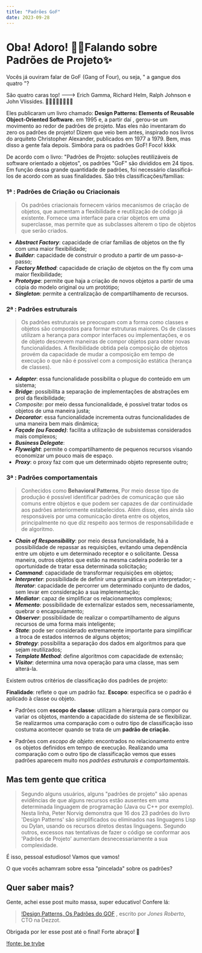```yaml
---
title: "Padrões GoF"
date: 2023-09-28
---
```


# Oba! Adoro! 🥰✨Falando sobre Padrões de Projeto✨

Vocês já ouviram falar de GoF (Gang of Four), ou seja, " a gangue dos quatro "?

São quatro caras top! --->  Erich Gamma, Richard Helm, Ralph Johnson e John Vlissides. 👨‍🦰🧔👨🏻👨🏽‍🦳

Eles publicaram um livro chamado: **Design Patterns: Elements of Reusable Object-Oriented Software.** em 1995 e, a partir daí , gerou-se um movimento ao redor de padrões de projeto. Mas eles não inventaram do zero os padrões de projeto! Dizem que veio bem antes, inspirado nos livros do arquiteto Christopher Alexander, publicados em 1977 a 1979.
Bem, mas disso a gente fala depois. Simbóra para os padrões GoF! Foco! kkkk

De acordo com o livro: "Padrões de Projeto: soluções reutilizáveis de software orientado a objetos", os padrões "GoF" são divididos em 24 tipos. Em função dessa grande quantidade de padrões, foi necessário classificá-los de acordo com as suas finalidades. São três classificações/famílias:

### 1ª : Padrões de Criação ou Criacionais

  >Os padrões criacionais fornecem vários mecanismos de criação de objetos, que aumentam a flexibilidade e reutilização de código já existente. Fornece uma interface para criar objetos em uma superclasse, mas permite que as subclasses alterem o tipo de objetos que serão criados.

- ***Abstract Factory***: capacidade de criar famílias de objetos on the fly com uma maior flexibilidade;
- ***Builder***: capacidade de construir o produto a partir de um passo-a-passo;
- ***Factory Method***: capacidade de criação de objetos on the fly com uma maior flexibilidade;
- ***Prototype***: permite que haja a criação de novos objetos a partir de uma cópia do modelo original ou um protótipo;
- ***Singleton***: permite a centralização de compartilhamento de recursos.

### 2ª : Padrões estruturais

  >Os padrões estruturais se preocupam com a forma como classes e objetos são compostos para formar estruturas maiores. Os de classes utilizam a herança para compor interfaces ou implementações, e  os de objeto descrevem maneiras de compor objetos para obter novas funcionalidades. A flexibilidade obtida pela composição de objetos provém da capacidade de mudar a composição em tempo de execução o que não é possível com a composição estática (herança de classes).

- ***Adapter***: essa funcionalidade possibilita o plugue do conteúdo em um sistema;
- ***Bridge***: possibilita a separação de implementações de abstrações em prol da flexibilidade;
- *Composite*: por meio dessa funcionalidade, é possível tratar todos os objetos de uma maneira justa;
- ***Decorator***: essa funcionalidade incrementa outras funcionalidades de uma maneira bem mais dinâmica;
- ***Façade (ou Facade)***: facilita a utilização de subsistemas considerados mais complexos;
- ***Business Delegate***: 
- ***Flyweight***: permite o compartilhamento de pequenos recursos visando economizar um pouco mais de espaço.
- ***Proxy***: o proxy faz com que um determinado objeto represente outro;

### 3ª : Padrões comportamentais

  > Conhecidos como **Behavioral Patterns**, Por meio desse tipo de produção é possível identificar padrões de comunicação que são comuns entre objetos e que podem ser capazes de dar continuidade aos padrões anteriormente estabelecidos.
  >Além disso, eles ainda são responsáveis por uma comunicação direta entre os objetos, principalmente no que diz respeito aos termos de responsabilidade e de algoritmo.

- ***Chain of Responsibility***: por meio dessa funcionalidade, há a possibilidade de repassar as requisições, evitando uma dependência entre um objeto e um determinado receptor e o solicitante. Dessa maneira, outros objetos que estão na mesma cadeira poderão ter a oportunidade de tratar essa determinada solicitação;
- ***Command***: capacidade de transformar requisições em objetos;
- ***Interpreter***: possibilidade de definir uma gramática e um interpretador;
-***Iterator***: capacidade de percorrer um determinado conjunto de dados, sem levar em consideração a sua implementação;
- ***Mediator***: capaz de simplificar os relacionamentos complexos;
- ***Memento***: possibilidade de externalizar estados sem, necessariamente, quebrar o encapsulamento;
- ***Observer***: possibilidade de realizar o compartilhamento de alguns recursos de uma forma mais inteligente;
- ***State***: pode ser considerado extremamente importante para simplificar a troca de estados internos de alguns objetos;
- ***Strategy***: possibilita a separação dos dados em algoritmos para que sejam reutilizados;
- ***Template Method***: define algoritmos com capacidade de extensão;
- ***Visitor***: determina uma nova operação para uma classe, mas sem alterá-la.

Existem outros critérios de classificação dos padrões de projeto:

**Finalidade**: reflete o que um padrão faz.
**Escopo**: especifica se o padrão é aplicado à classe ou objeto.

- Padrões com **escopo de classe**: utilizam a hierarquia para compor ou variar os objetos, mantendo a capacidade do sistema de se flexibilizar. Se realizarmos uma comparação com o outro tipo de classificação isso costuma acontecer quando se trata de um **padrão de criação**.

- Padrões com *escopo de objeto*: encontrados no relacionamento entre os objetos definidos em tempo de execução. Realizando uma comparação com o outro tipo de classificação vemos que esses padrões aparecem muito nos *padrões estruturais e comportamentais*.

## Mas tem gente que critica

 >Segundo alguns usuários, alguns "padrões de projeto" são apenas evidências de que alguns recursos estão ausentes em uma determinada linguagem de programação (Java ou C++ por exemplo). Nesta linha, Peter Norvig demonstra que 16 dos 23 padrões do livro 'Design Patterns' são simplificados ou eliminados nas linguagens Lisp ou Dylan, usando os recursos diretos destas linguagens.
 >Segundo outros, excessos nas tentativas de fazer o código se conformar aos 'Padrões de Projeto' aumentam desnecessariamente a sua complexidade.

É isso, pessoal estudioso! Vamos que vamos!

O que vocês achamram sobre essa "pincelada" sobre os padrões?

## Quer saber mais?

Gente, achei esse post muito massa, super educativo! Confere lá:
  > [!Design Patterns, Os Padrões do GOF](https://medium.com/@jonesroberto/desing-patterns-parte-2-2a61878846d) , escrito por *Jones Roberto*, CTO na Dezzot.

Obrigada por ler esse post até o final! Forte abraço! 🤗

[!fonte: be trybe](https://blog.betrybe.com/desenvolvimento-web/design-patterns-tudo-sobre/)
